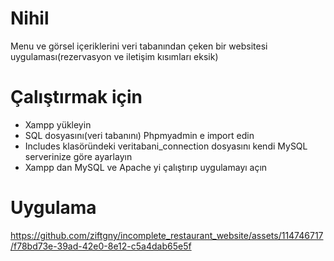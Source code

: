 # Nihil
Menu ve görsel içeriklerini veri tabanından çeken bir websitesi uygulaması(rezervasyon ve iletişim kısımları eksik)
# Çalıştırmak için
- Xampp yükleyin
- SQL dosyasını(veri tabanını) Phpmyadmin e import edin
- Includes klasöründeki veritabani_connection dosyasını kendi MySQL serverinize göre ayarlayın
- Xampp dan MySQL ve Apache yi çalıştırıp uygulamayı açın
# Uygulama
https://github.com/ziftgny/incomplete_restaurant_website/assets/114746717/f78bd73e-39ad-42e0-8e12-c5a4dab65e5f




